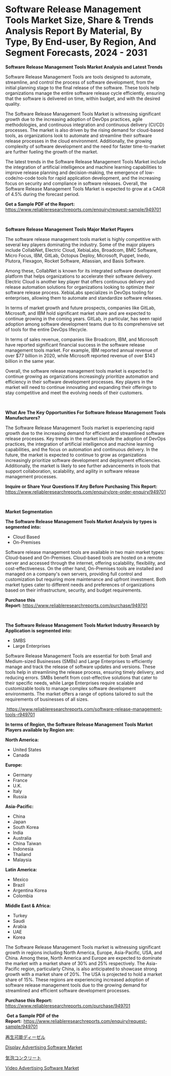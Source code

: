 <p><h1>Software Release Management Tools Market Size, Share & Trends Analysis Report By Material, By Type, By End-user, By Region, And Segment Forecasts, 2024 - 2031</h1></p><p><strong>Software Release Management Tools Market Analysis and Latest Trends</strong></p>
<p><p>Software Release Management Tools are tools designed to automate, streamline, and control the process of software development, from the initial planning stage to the final release of the software. These tools help organizations manage the entire software release cycle efficiently, ensuring that the software is delivered on time, within budget, and with the desired quality.</p><p>The Software Release Management Tools Market is witnessing significant growth due to the increasing adoption of DevOps practices, agile methodologies, and continuous integration and continuous delivery (CI/CD) processes. The market is also driven by the rising demand for cloud-based tools, as organizations look to automate and streamline their software release processes in the cloud environment. Additionally, the growing complexity of software development and the need for faster time-to-market are further fueling the growth of the market.</p><p>The latest trends in the Software Release Management Tools Market include the integration of artificial intelligence and machine learning capabilities to improve release planning and decision-making, the emergence of low-code/no-code tools for rapid application development, and the increasing focus on security and compliance in software releases. Overall, the Software Release Management Tools Market is expected to grow at a CAGR of 4.5% during the forecast period.</p></p>
<p><strong>Get a Sample PDF of the Report:&nbsp;</strong> <a href="https://www.reliableresearchreports.com/enquiry/request-sample/949701">https://www.reliableresearchreports.com/enquiry/request-sample/949701</a></p>
<p>&nbsp;</p>
<p><strong>Software Release Management Tools Major Market Players</strong></p>
<p><p>The software release management tools market is highly competitive with several key players dominating the industry. Some of the major players include CollabNet, Electric Cloud, XebiaLabs, Broadcom, BMC Software, Micro Focus, IBM, GitLab, Octopus Deploy, Microsoft, Puppet, Inedo, Plutora, Flexagon, Rocket Software, Atlassian, and Basis Software.</p><p>Among these, CollabNet is known for its integrated software development platform that helps organizations to accelerate their software delivery. Electric Cloud is another key player that offers continuous delivery and release automation solutions for organizations looking to optimize their software release process. XebiaLabs specializes in DevOps tooling for enterprises, allowing them to automate and standardize software releases.</p><p>In terms of market growth and future prospects, companies like GitLab, Microsoft, and IBM hold significant market share and are expected to continue growing in the coming years. GitLab, in particular, has seen rapid adoption among software development teams due to its comprehensive set of tools for the entire DevOps lifecycle.</p><p>In terms of sales revenue, companies like Broadcom, IBM, and Microsoft have reported significant financial success in the software release management tools market. For example, IBM reported annual revenue of over $77 billion in 2020, while Microsoft reported revenue of over $143 billion in the same year.</p><p>Overall, the software release management tools market is expected to continue growing as organizations increasingly prioritize automation and efficiency in their software development processes. Key players in the market will need to continue innovating and expanding their offerings to stay competitive and meet the evolving needs of their customers.</p></p>
<p>&nbsp;</p>
<p><strong>What Are The Key Opportunities For Software Release Management Tools Manufacturers?</strong></p>
<p><p>The Software Release Management Tools market is experiencing rapid growth due to the increasing demand for efficient and streamlined software release processes. Key trends in the market include the adoption of DevOps practices, the integration of artificial intelligence and machine learning capabilities, and the focus on automation and continuous delivery. In the future, the market is expected to continue to grow as organizations increasingly prioritize software development and deployment efficiencies. Additionally, the market is likely to see further advancements in tools that support collaboration, scalability, and agility in software release management processes.</p></p>
<p><strong>Inquire or Share Your Questions If Any Before Purchasing This Report:</strong> <a href="https://www.reliableresearchreports.com/enquiry/pre-order-enquiry/949701">https://www.reliableresearchreports.com/enquiry/pre-order-enquiry/949701</a></p>
<p>&nbsp;</p>
<p><strong>Market Segmentation</strong></p>
<p><strong>The Software Release Management Tools Market Analysis by types is segmented into:</strong></p>
<p><ul><li>Cloud Based</li><li>On-Premises</li></ul></p>
<p><p>Software release management tools are available in two main market types: Cloud-based and On-Premises. Cloud-based tools are hosted on a remote server and accessed through the internet, offering scalability, flexibility, and cost-effectiveness. On the other hand, On-Premises tools are installed and managed on a company's own servers, providing full control and customization but requiring more maintenance and upfront investment. Both market types cater to different needs and preferences of organizations based on their infrastructure, security, and budget requirements.</p></p>
<p><strong>Purchase this Report:&nbsp;</strong><a href="https://www.reliableresearchreports.com/purchase/949701">https://www.reliableresearchreports.com/purchase/949701</a></p>
<p>&nbsp;</p>
<p><strong>The Software Release Management Tools Market Industry Research by Application is segmented into:</strong></p>
<p><ul><li>SMBS</li><li>Large Enterprises</li></ul></p>
<p><p>Software Release Management Tools are essential for both Small and Medium-sized Businesses (SMBs) and Large Enterprises to efficiently manage and track the release of software updates and versions. These tools help in streamlining the release process, ensuring timely delivery, and reducing errors. SMBs benefit from cost-effective solutions that cater to their specific needs, while Large Enterprises require scalable and customizable tools to manage complex software development environments. The market offers a range of options tailored to suit the requirements of businesses of all sizes.</p></p>
<p><a href="https://www.reliableresearchreports.com/software-release-management-tools-r949701">&nbsp;https://www.reliableresearchreports.com/software-release-management-tools-r949701</a></p>
<p><strong>In terms of Region, the Software Release Management Tools Market Players available by Region are:</strong></p>
<p>
    <p> <strong> North America: </strong>
        <ul>
            <li>United States</li>
            <li>Canada</li>
        </ul>
        </p> 
    <p> <strong> Europe: </strong>
        <ul>
            <li>Germany</li>
            <li>France</li>
            <li>U.K.</li>
            <li>Italy</li>
            <li>Russia</li>
        </ul>
        </p> 
    <p> <strong> Asia-Pacific: </strong>
        <ul>
            <li>China</li>
            <li>Japan</li>
            <li>South Korea</li>
            <li>India</li>
            <li>Australia</li>
            <li>China Taiwan</li>
            <li>Indonesia</li>
            <li>Thailand</li>
            <li>Malaysia</li>
        </ul>
        </p> 
    <p> <strong> Latin America: </strong>
        <ul>
            <li>Mexico</li>
            <li>Brazil</li>
            <li>Argentina Korea</li>
            <li>Colombia</li>
        </ul>
        </p> 
    <p> <strong> Middle East & Africa: </strong>
        <ul>
            <li>Turkey</li>
            <li>Saudi</li>
            <li>Arabia</li>
            <li>UAE</li>
            <li>Korea</li>
        </ul>
    </p>
    </p>
<p><p>The Software Release Management Tools market is witnessing significant growth in regions including North America, Europe, Asia-Pacific, USA, and China. Among these, North America and Europe are expected to dominate the market with a market share of 30% and 25% respectively. The Asia-Pacific region, particularly China, is also anticipated to showcase strong growth with a market share of 20%. The USA is projected to hold a market share of 15%. These regions are experiencing increased adoption of software release management tools due to the growing demand for streamlined and efficient software development processes.</p></p>
<p><strong>Purchase this Report: </strong><a href="https://www.reliableresearchreports.com/purchase/949701">https://www.reliableresearchreports.com/purchase/949701</a></p>
<p>&nbsp;<strong>Get a Sample PDF of the Report:&nbsp;&nbsp;</strong><a href="https://www.reliableresearchreports.com/enquiry/request-sample/949701">https://www.reliableresearchreports.com/enquiry/request-sample/949701</a></p>
<p><strong></strong></p>
<p><p><a href="https://github.com/reliezer65/Market-Research-Report-List-1/blob/main/792969955240.md">再生可能ディーゼル</a></p><p><a href="https://www.linkedin.com/pulse/display-advertising-software-market-insight-trends-growth-forecasted-dbabf">Display Advertising Software Market</a></p><p><a href="https://github.com/RodHoppe07/Market-Research-Report-List-1/blob/main/329822755239.md">気泡コンクリート</a></p><p><a href="https://www.linkedin.com/pulse/video-advertising-software-market-trends-forecast-competitive-zyope">Video Advertising Software Market</a></p></p>